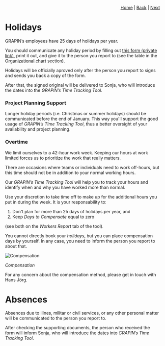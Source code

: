 <p align="right">
<a href="README.md">Home</a> | <a href="expenses.md">Back</a> | <a href="how-we-work.md">Next</a>
</p>

# Holidays

GRAPIN’s employees have 25 days of holidays per year.

You should communicate any holiday period by filling out [this form (private link)](https://storage.grapin.ch/s/YWLFibdKQkeeJ6W), print it out, and give it to the person you report to (see the table in the [Organizational chart](organizational-chart.md) section). 

Holidays will be officially aproved only after the person you report to signs and sends you back a copy of the form.

After that, the signed original will be delivered to Sonja, who will introduce the dates into the *GRAPIN’s Time Tracking Tool*.

### Project Planning Support
Longer holiday periods (i.e. Christmas or summer holidays) should be communicated before the end of January. This way you'll support the good usage of *GRAPIN’s Time Tracking Tool*, thus a better oversight of your availability and project planning.

### Overtime
We limit ourselves to a 42-hour work week. Keeping our hours at work limited forces us to prioritize the work that really matters.

There are occasions where teams or individuals need to work off-hours, but this time should not be in addition to your normal working hours.

Our *GRAPIN’s Time Tracking Tool* will help you to track your hours and identify when and why you have worked more than normal. 

Use your discretion to take time off to make up for the additional hours you put in during the week. It is your responsability to:

1. Don't plan for more than 25 days of holidays per year, and
2. Keep *Days to Compensate* equal to zero 

(see both on the *Workers Report* tab of the tool).

You cannot directly book your *holidays*, but you can place compensation days by yourself. In any case, you need to inform the person you report to about that.

![Compensation](https://github.com/grapin/grapin-employee-handbook/blob/master/png/pm-tool-compensation.png)

*Compensation*

For any concern about the compensation method, please get in touch with Hans Jörg.

# Absences
Absences due to illnes, militar or civil services, or any other personal matter will be communicated to the person you report to.

After checking the supporting documents, the person who received the form will inform Sonja, who will introduce the dates into *GRAPIN’s Time Tracking Tool*.